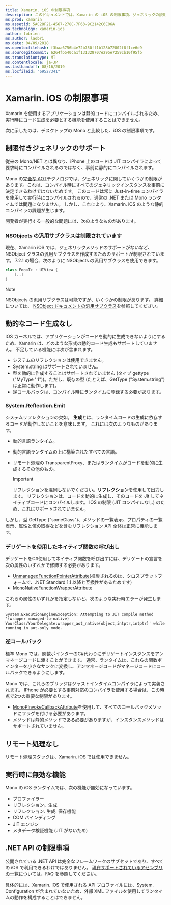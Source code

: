 ```yaml
---
title: Xamarin. iOS の制限事項
description: このドキュメントでは、Xamarin の iOS の制限事項、ジェネリックの説明、NSObjects の汎用サブクラス、ジェネリックオブジェクトでの P/Invoke などについて説明します。
ms.prod: xamarin
ms.assetid: 5AC28F21-4567-278C-7F63-9C2142C6E06A
ms.technology: xamarin-ios
author: lobrien
ms.author: laobri
ms.date: 04/09/2018
ms.openlocfilehash: f3baa6756b4e72b750ff1b128b72802f8f1ce6d9
ms.sourcegitcommit: 6264fb540ca1f131328707e295e7259cb10f95fb
ms.translationtype: MT
ms.contentlocale: ja-JP
ms.lasthandoff: 08/16/2019
ms.locfileid: "69527341"
---
```

# <a name="limitations-of-xamarinios"></a>Xamarin. iOS の制限事項

Xamarin を使用するアプリケーションは静的コードにコンパイルされるため、実行時にコード生成を必要とする機能を使用することはできません。

次に示したのは、デスクトップの Mono と比較した、iOS の制限事項です。

 <a name="Limited_Generics_Support" />


## <a name="limited-generics-support"></a>制限付きジェネリックのサポート

従来の Mono/NET とは異なり、iPhone 上のコードは JIT コンパイラによって要求時にコンパイルされるのではなく、事前に静的にコンパイルされます。

Mono の[完全な AOT](https://www.mono-project.com/docs/advanced/aot/#full-aot)テクノロジでは、ジェネリックに関していくつかの制限があります。これは、コンパイル時にすべてのジェネリックインスタンスを事前に決定できるわけではないためです。 このコードは常に Just-in-time コンパイラを使用して実行時にコンパイルされるので、通常の .NET または Mono ランタイムでは問題になりません。 しかし、これにより、Xamarin. iOS のような静的コンパイラの課題が生じます。

開発者が実行する一般的な問題には、次のようなものがあります。

 <a name="Generic_Subclasses_of_NSObjects_are_limited" />


### <a name="generic-subclasses-of-nsobjects-are-limited"></a>NSObjects の汎用サブクラスは制限されています

現在、Xamarin iOS では、ジェネリックメソッドのサポートがないなど、NSObject クラスの汎用サブクラスを作成するためのサポートが制限されています。 7\.2.1 の場合、次のように NSObjects の汎用サブクラスを使用できます。

```csharp
class Foo<T> : UIView {
    [..]
}
```

> [!NOTE]
> NSObjects の汎用サブクラスは可能ですが、いくつかの制限があります。 詳細については、 [NSObject ドキュメントの汎用サブクラス](~/ios/internals/api-design/nsobject-generics.md)を参照してください。


 <a name="No_Dynamic_Code_Generation" />


## <a name="no-dynamic-code-generation"></a>動的なコード生成なし

IOS カーネルでは、アプリケーションがコードを動的に生成できないようにするため、Xamarin は、どのような形式の動的コード生成もサポートしていません。 不足している機能には次が含まれます。

- システムのリフレクションは使用できません。
- System.string はサポートされていません。
- 型を動的に作成することはサポートされていません (タイプ gettype ("MyType ' 1"))。ただし、既存の型 (たとえば、GetType ("System.string") は正常に動作します)。 
- 逆コールバックは、コンパイル時にランタイムに登録する必要があります。


 
 <a name="System.Reflection.Emit" />


### <a name="systemreflectionemit"></a>System.Reflection.Emit

システムリフレクションの欠如。 **生成**とは、ランタイムコードの生成に依存するコードが動作しないことを意味します。 これには次のようなものがあります。

- 動的言語ランタイム。
- 動的言語ランタイムの上に構築されたすべての言語。
- リモート処理の TransparentProxy、またはランタイムがコードを動的に生成するその他のもの。 


  > [!IMPORTANT]
  > リフレクションを混同**し**ないでください。**リフレクション**を使用して出力します。 リフレクションは、コードを動的に生成し、そのコードを Jit してネイティブコードにコンパイルします。 IOS の制限 (JIT コンパイルなし) のため、これはサポートされていません。

しかし、型 GetType ("someClass")、メソッドの一覧表示、プロパティの一覧表示、属性と値の取得などを含むリフレクション API 全体は正常に機能します。

### <a name="using-delegates-to-call-native-functions"></a>デリゲートを使用したネイティブ関数の呼び出し

デリゲートをC#使用してネイティブ関数を呼び出すには、デリゲートの宣言を次の属性のいずれかで修飾する必要があります。

- [UnmanagedFunctionPointerAttribute](xref:System.Runtime.InteropServices.UnmanagedFunctionPointerAttribute)(推奨されるのは、クロスプラットフォームで、.NET Standard 1.1 以降と互換性があるためです)
- [MonoNativeFunctionWrapperAttribute](xref:ObjCRuntime.MonoNativeFunctionWrapperAttribute)

これらの属性のいずれかを指定しないと、次のような実行時エラーが発生します。

```
System.ExecutionEngineException: Attempting to JIT compile method '(wrapper managed-to-native) YourClass/YourDelegate:wrapper_aot_native(object,intptr,intptr)' while running in aot-only mode.
```
 
 <a name="Reverse_Callbacks" />


### <a name="reverse-callbacks"></a>逆コールバック

標準 Mono では、関数ポインターのC#代わりにデリゲートインスタンスをアンマネージコードに渡すことができます。 通常、ランタイムは、これらの関数ポインターを小さなサンクに変換し、アンマネージコードがマネージコードにコールバックできるようにします。

Mono では、これらのブリッジはジャストインタイムコンパイラによって実装されます。 IPhone が必要とする事前対応のコンパイラを使用する場合は、この時点で2つの重要な制限があります。

- [MonoPInvokeCallbackAttribute](xref:ObjCRuntime.MonoPInvokeCallbackAttribute)を使用して、すべてのコールバックメソッドにフラグを付ける必要があります。
- メソッドは静的メソッドである必要がありますが、インスタンスメソッドはサポートされていません。
 
<a name="No_Remoting" />

## <a name="no-remoting"></a>リモート処理なし

リモート処理スタックは、Xamarin. iOS では使用できません。


 <a name="Runtime_Disabled_Features" />


## <a name="runtime-disabled-features"></a>実行時に無効な機能

Mono の iOS ランタイムでは、次の機能が無効になっています。

- プロファイラー
- リフレクション。生成
- リフレクション. 生成. 保存機能
- COM バインディング
- JIT エンジン
- メタデータ検証機能 (JIT がないため)


 <a name=".NET_API_Limitations" />


## <a name="net-api-limitations"></a>.NET API の制限事項

公開されている .NET API は完全なフレームワークのサブセットであり、すべての iOS で利用できるわけではありません。 [現在サポートされているアセンブリの一覧](~/cross-platform/internals/available-assemblies.md)については、FAQ を参照してください。



具体的には、Xamarin. iOS で使用される API プロファイルには、System. Configuration が含まれていないため、外部 XML ファイルを使用してランタイムの動作を構成することはできません。
